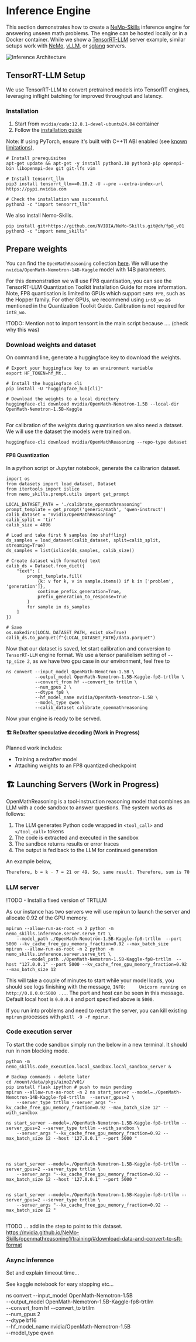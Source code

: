 # Inference Engine

This section demonstrates how to create a [NeMo-Skills](https://nvidia.github.io/NeMo-Skills/) inference engine for answering unseen math problems. The engine can be hosted locally or in a Docker container. While we show a [TensorRT-LLM](https://github.com/NVIDIA/TensorRT-LLM) server example, similar setups work with [NeMo](https://github.com/NVIDIA/NeMo), [vLLM](https://github.com/vllm-project/vllm), or [sglang](https://github.com/sgl-project/sglang) servers.

![Inference Architecture](../figs/inference_engine.png)

## TensorRT-LLM Setup

We use TensorRT-LLM to convert pretrained models into TensorRT engines, leveraging inflight batching for improved throughput and latency.

### Installation

1. Start from `nvidia/cuda:12.8.1-devel-ubuntu24.04` container
2. Follow the [installation guide](https://github.com/NVIDIA/TensorRT-LLM?tab=readme-ov-file#getting-started)

Note: If using PyTorch, ensure it's built with C++11 ABI enabled (see [known limitations](https://github.com/nv-guomingz/TensorRT-LLM/blob/v0.14.0/docs/source/installation/linux.md#installing-on-linux)),
```
# Install prerequisites
apt-get update && apt-get -y install python3.10 python3-pip openmpi-bin libopenmpi-dev git git-lfs vim

# Install tensorrt_llm
pip3 install tensorrt_llm==0.18.2 -U --pre --extra-index-url https://pypi.nvidia.com

# Check the installation was successful
python3 -c "import tensorrt_llm"
```

We also install Nemo-Skills.
```
pip install git+https://github.com/NVIDIA/NeMo-Skills.git@dh/fp8_v01
python3 -c "import nemo_skills"
```

## Prepare weights

You can find the `OpenMathReasoning` collection [here](https://huggingface.co/collections/nvidia/openmathreasoning-68072c0154a5099573d2e730). We will use the `nvidia/OpenMath-Nemotron-14B-Kaggle` model with 14B parameters.

For this demonstration we will use FP8 quantisation, you can see the TensorRT-LLM Quantization Toolkit Installation Guide for more information. Note, FP8 quantisation is limited to GPUs which support `E4M3 FP8`, such as the Hopper family. For other GPUs, we recommend using `int8_wo` as mentioned in the Quantization Toolkit Guide. Calibration is not required for `int8_wo`.

!TODO: Mention not to import tensorrt in the main script because .... (check why this was)

### Download weights and dataset

On command line, generate a huggingface key to download the weights.
```
# Export your huggingface key to an environment variable
export HF_TOKEN=hf_Mt..

# Install the huggingface cli
pip install -U "huggingface_hub[cli]"

# Download the weights to a local directory
huggingface-cli download nvidia/OpenMath-Nemotron-1.5B --local-dir OpenMath-Nemotron-1.5B-Kaggle


```

For calibration of the weights during quantisation we also need a dataset. We will use the dataset the models were trained on.
```
huggingface-cli download nvidia/OpenMathReasoning --repo-type dataset
```

#### FP8 Quantization

In a python script or Jupyter notebook, generate the calibrarion dataset.
```
import os
from datasets import load_dataset, Dataset
from itertools import islice
from nemo_skills.prompt.utils import get_prompt

LOCAL_DATASET_PATH = './calibrate_openmathreasoning'
prompt_template = get_prompt('generic/math', 'qwen-instruct')
calib_dataset = "nvidia/OpenMathReasoning"
calib_split = 'tir'
calib_size = 4096

# Load and take first N samples (no shuffling)
ds_samples = load_dataset(calib_dataset, split=calib_split, streaming=True)
ds_samples = list(islice(ds_samples, calib_size))

# Create dataset with formatted text
calib_ds = Dataset.from_dict({
    "text": [
        prompt_template.fill(
            {k: v for k, v in sample.items() if k in ['problem', 'generation']},
            continue_prefix_generation=True,
            prefix_generation_to_response=True
        )
        for sample in ds_samples
    ]
})

# Save
os.makedirs(LOCAL_DATASET_PATH, exist_ok=True)
calib_ds.to_parquet(f"{LOCAL_DATASET_PATH}/data.parquet")
```

Now that our dataset is saved, let start calibration and conversion to `TensorRT-LLM` engine format.
We use a tensor parallelism setting of `--tp_size 2`, as we have two gpu case in our environment, feel free to

```
ns convert --input_model OpenMath-Nemotron-1.5B \
           --output_model OpenMath-Nemotron-1.5B-Kaggle-fp8-trtllm \
           --convert_from hf --convert_to trtllm \
           --num_gpus 2 \
           --dtype fp8 \
           --hf_model_name nvidia/OpenMath-Nemotron-1.5B \
           --model_type qwen \
           --calib_dataset calibrate_openmathreasoning
```
Now your engine is ready to be served.

#### 🏗️ ReDrafter speculative decoding (Work in Progress)

Planned work includes:
- Training a redrafter model
- Attaching weights to an FP8 quantized checkpoint


## 🏗️ Launching Servers (Work in Progress)

OpenMathReasoning is a tool-instruction reasoning model that combines an LLM with a code sandbox to answer questions. The system works as follows:

1. The LLM generates Python code wrapped in `<tool_call>` and `</tool_call>` tokens
2. The code is extracted and executed in the sandbox
3. The sandbox returns results or error traces
4. The output is fed back to the LLM for continued generation

An example below,
```bash
Therefore, b = k - 7 = 21 or 49. So, same result. Therefore, sum is 70.\n\nAlternatively, maybe I can write a small program to check for all bases b > 9, compute 9b + 7 and b + 7, check if the latter divides the former, and collect all such bases. Then sum them. Let\'s do that to verify.\n\nHere\'s a Python code to perform the check:\n\n<tool_call>\n# Initialize a list to store valid bases\nvalid_bases = []\n\n# Check bases from 10 upwards\nfor b in range(10, 10000):  # Arbitrary large upper limit\n    num1 = 9 * b + 7\n    num2 = b + 7\n    if num1 % num2 == 0:\n        valid_bases.append(b)\n        print(f"Found base: {b}")\n\n# Sum the valid bases\nsum_bases = sum(valid_bases)\nprint(f"Sum: {sum_bases}")\n\n# If sum is over 1000, take modulo 1000\nif sum_bases > 1000:\n    result = sum_bases % 1000\nelse:\n    result = sum_bases\n\nprint(f"Final Result: {result}")\n</tool_call>\n```output\nFound base: 21\nFound base: 49\nSum: 70\nFinal Result: 70\n```\nThe code confirms that the valid bases are 21 and 49, summing to 70.
```

### LLM server

!TODO - Install a fixed version of TRTLLM

As our instance has two servers we will use mpirun to launch the server and allocate 0.92 of the GPU memory.
```
mpirun --allow-run-as-root -n 2 python -m nemo_skills.inference.server.serve_trt \
    --model_path ./OpenMath-Nemotron-1.5B-Kaggle-fp8-trtllm  --port 5000 --kv_cache_free_gpu_memory_fraction=0.92 --max_batch_size
mpirun --allow-run-as-root -n 2 python -m nemo_skills.inference.server.serve_trt \
        --model_path ./OpenMath-Nemotron-1.5B-Kaggle-fp8-trtllm  --host "127.0.0.1" --port 5000 --kv_cache_free_gpu_memory_fraction=0.92 --max_batch_size 12
```
This will take a couple of minutes to start while your model loads, you should see logs finishing with the message, `INFO:     Uvicorn running on http://0.0.0.0:5000 ...`. The port and host can be seen in this message. Default local host is `0.0.0.0` and port specified above is `5000`.

If you run into problems and need to restart the server, you can kill existing `mpirun` processes with `pkill -9 -f mpirun`.

### Code execution server

To start the code sandbox simply run the below in a new terminal. It should run in non blocking mode.
```
python -m nemo_skills.code_execution.local_sandbox.local_sandbox_server &
```



```
# Backup commands - delete later
cd /mount/data/pkgs/aimo2/v01/
pip install flask ipython # push to main pending
mpirun --allow-run-as-root -n 2 ns start_server --model=./OpenMath-Nemotron-14B-Kaggle-fp8-trtllm  --server_gpus=2 \
    --server_type trtllm --server_args "--kv_cache_free_gpu_memory_fraction=0.92 --max_batch_size 12" --with_sandbox
```

```
ns start_server --model=./OpenMath-Nemotron-1.5B-Kaggle-fp8-trtllm --server_gpus=2 --server_type trtllm --with_sandbox \
    --server_args "--kv_cache_free_gpu_memory_fraction=0.92 --max_batch_size 12 --host '127.0.0.1' --port 5000 "




ns start_server --model=./OpenMath-Nemotron-1.5B-Kaggle-fp8-trtllm --server_gpus=2 --server_type trtllm \
    --server_args "--kv_cache_free_gpu_memory_fraction=0.92 --max_batch_size 12 --host '127.0.0.1' --port 5000 "


ns start_server --model=./OpenMath-Nemotron-1.5B-Kaggle-fp8-trtllm --server_gpus=2 --server_type trtllm \
    --server_args "--kv_cache_free_gpu_memory_fraction=0.92 --max_batch_size 12 "


```

!TODO ... add in the step to point to this dataset.
https://nvidia.github.io/NeMo-Skills/openmathreasoning1/training/#download-data-and-convert-to-sft-format

### Async inference

Set and explain timeout time...

See kaggle notebook for eary stopping etc...


ns convert --input_model OpenMath-Nemotron-1.5B \
           --output_model OpenMath-Nemotron-1.5B-Kaggle-fp8-trtllm \
           --convert_from hf --convert_to trtllm \
           --num_gpus 2 \
           --dtype bf16 \
           --hf_model_name nvidia/OpenMath-Nemotron-1.5B \
           --model_type qwen
